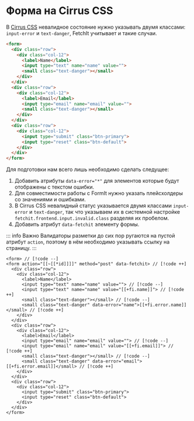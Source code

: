 # Форма на Cirrus CSS

В [Cirrus CSS](https://cirrus-ui.netlify.app/) невалидное состояние нужно указывать двумя классами: `input-error` и `text-danger`, FetchIt учитывает и такие случаи.

```html
<form>
  <div class="row">
    <div class="col-12">
      <label>Name</label>
      <input type="text" name="name" value="">
      <small class="text-danger"></small>
    </div>
  </div>
  <div class="row">
    <div class="col-12">
      <label>Email</label>
      <input type="email" name="email" value="">
      <small class="text-danger"></small>
    </div>
  </div>
  <div class="row">
    <div class="col-12">
      <input type="submit" class="btn-primary">
      <input type="reset" class="btn-default">
    </div>
  </div>
</form>
```

Для подготовки нам всего лишь необходимо сделать следущее:

1. Добавить атрибуты `data-error="*"` для элементов которые будут отображены с текстом ошибки.
2. Для совместимости работы с FormIt нужно указать плейсхолдеры со значениями и ошибками.
3. В Cirrus CSS невалидный статус указывается двумя классами `input-error` и `text-danger`, так что указываем их в системной настройке `fetchit.frontend.input.invalid.class` разделяя их пробелом.
4. Добавить атрибут `data-fetchit` элементу формы. <Badge type="info" text="Необязательно" />

::: info Важно
Валидаторы разметки до сих пор ругаются на пустой атрибут `action`, поэтому в нём необходимо указывать ссылку на страницу.
:::

```modx
<form> // [!code --]
<form action="[[~[[*id]]]]" method="post" data-fetchit> // [!code ++]
  <div class="row">
    <div class="col-12">
      <label>Name</label>
      <input type="text" name="name" value=""> // [!code --]
      <input type="text" name="name" value="[[+fi.name]]"> // [!code ++]
      <small class="text-danger"></small> // [!code --]
      <small class="text-danger" data-error="name">[[+fi.error.name]]</small> // [!code ++]
    </div>
  </div>
  <div class="row">
    <div class="col-12">
      <label>Email</label>
      <input type="email" name="email" value=""> // [!code --]
      <input type="email" name="email" value="[[+fi.email]]"> // [!code ++]
      <small class="text-danger"></small> // [!code --]
      <small class="text-danger" data-error="email">[[+fi.error.email]]</small> // [!code ++]
    </div>
  </div>
  <div class="row">
    <div class="col-12">
      <input type="submit" class="btn-primary">
      <input type="reset" class="btn-default">
    </div>
  </div>
</form>
```
